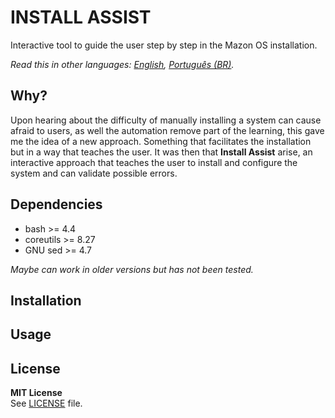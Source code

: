 INSTALL ASSIST
======
Interactive tool to guide the user step by step in the Mazon OS installation.

*Read this in other languages: [English](README.md), [Português (BR)](README.pt-BR.md).*

Why?
------
Upon hearing about the difficulty of manually installing a system can cause afraid to users, as well the automation remove part of the learning, this gave me the idea of a new approach. Something that facilitates the installation but in a way that teaches the user. It was then that **Install Assist** arise, an interactive approach that teaches the user to install and configure the system and can validate possible errors.

Dependencies
------
- bash >= 4.4
- coreutils >= 8.27
- GNU sed >= 4.7

*Maybe can work in older versions but has not been tested.*

Installation
------

Usage
------

License
------
**MIT License**  
See [LICENSE](LICENSE) file.
